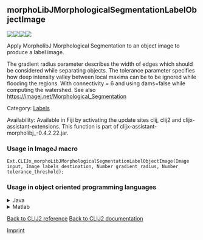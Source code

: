 ## morphoLibJMorphologicalSegmentationLabelObjectImage
<img src="images/mini_empty_logo.png"/><img src="images/mini_empty_logo.png"/><img src="images/mini_clijx_logo.png"/><img src="images/mini_empty_logo.png"/>

Apply MorpholibJ Morphological Segmentation to an object image to produce a label image. 

The gradient radius parameter describes the width of edges which should be considered while separating objects.
The tolerance parameter specifies how deep intensity valley between local maxima can be to be ignored while flooding the regions.
With connectivity = 6 and using dams=false while computing the watershed.
See also https://imagej.net/Morphological_Segmentation

Category: [Labels](https://clij.github.io/clij2-docs/reference__label)

Availability: Available in Fiji by activating the update sites clij, clij2 and clijx-assistant-extensions.
This function is part of clijx-assistant-morpholibj_-0.4.2.22.jar.

### Usage in ImageJ macro
```
Ext.CLIJx_morphoLibJMorphologicalSegmentationLabelObjectImage(Image input, Image labels_destination, Number gradient_radius, Number tolerance_threshold);
```


### Usage in object oriented programming languages



<details>

<summary>
Java
</summary>
<pre class="highlight">// init CLIJ and GPU
import net.haesleinhuepf.clijx.CLIJx;
import net.haesleinhuepf.clij.clearcl.ClearCLBuffer;
CLIJx clijx = CLIJx.getInstance();

// get input parameters
ClearCLBuffer input = clijx.push(inputImagePlus);
labels_destination = clijx.create(input);
int gradient_radius = 10;
float tolerance_threshold = 1.0;
</pre>

<pre class="highlight">
// Execute operation on GPU
clijx.morphoLibJMorphologicalSegmentationLabelObjectImage(input, labels_destination, gradient_radius, tolerance_threshold);
</pre>

<pre class="highlight">
// show result
labels_destinationImagePlus = clijx.pull(labels_destination);
labels_destinationImagePlus.show();

// cleanup memory on GPU
clijx.release(input);
clijx.release(labels_destination);
</pre>

</details>



<details>

<summary>
Matlab
</summary>
<pre class="highlight">% init CLIJ and GPU
clijx = init_clatlabx();

% get input parameters
input = clijx.pushMat(input_matrix);
labels_destination = clijx.create(input);
gradient_radius = 10;
tolerance_threshold = 1.0;
</pre>

<pre class="highlight">
% Execute operation on GPU
clijx.morphoLibJMorphologicalSegmentationLabelObjectImage(input, labels_destination, gradient_radius, tolerance_threshold);
</pre>

<pre class="highlight">
% show result
labels_destination = clijx.pullMat(labels_destination)

% cleanup memory on GPU
clijx.release(input);
clijx.release(labels_destination);
</pre>

</details>



[Back to CLIJ2 reference](https://clij.github.io/clij2-docs/reference)
[Back to CLIJ2 documentation](https://clij.github.io/clij2-docs)

[Imprint](https://clij.github.io/imprint)
